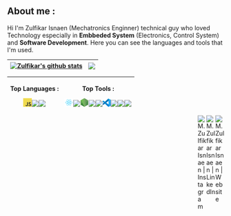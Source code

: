## **About me :**

Hi I'm Zulfikar Isnaen (Mechatronics Enginner) technical guy who loved Technology especially in **Embbeded System** (Electronics, Control System) and **Software Development**. Here you can see the languages and tools that I'm used.

| <a href="https://github.com/zulfikar4568"><img align="center" src="https://github-readme-stats.vercel.app/api?username=zulfikar4568&theme=buefy&show_icons=true&hide_border=true" alt="Zulfikar's github stats" /></a> | <a href="https://github.com/zulfikar4568"><img align="center" src="https://github-readme-stats.vercel.app/api/top-langs/?username=zulfikar4568&layout=compact&exclude_repo=bash-siemens-mes&langs_count=10&hide_border=true" /></a> |
| ------------- | ------------- |

| <p>Top Languages :</p><a href="https://github.com/zulfikar4568"><code><img height="20" src="https://raw.githubusercontent.com/github/explore/80688e429a7d4ef2fca1e82350fe8e3517d3494d/topics/javascript/javascript.png"></code><code><img height="20" src="https://raw.githubusercontent.com/jmnote/z-icons/master/svg/csharp.svg"></code><code><img height="20" src="https://raw.githubusercontent.com/jmnote/z-icons/master/svg/ruby.svg"></code></a> | <p>Top Tools :</p><a href="https://github.com/zulfikar4568"><code><img height="20" src="https://raw.githubusercontent.com/github/explore/80688e429a7d4ef2fca1e82350fe8e3517d3494d/topics/react/react.png"></code><code><img height="20" src="https://cdn.iconscout.com/icon/free/png-512/docker-226091.png"></code><code><img height="20" src="https://raw.githubusercontent.com/github/explore/80688e429a7d4ef2fca1e82350fe8e3517d3494d/topics/nodejs/nodejs.png"></code><code><img height="20" src="https://icon-library.com/images/ruby-on-rails-icon/ruby-on-rails-icon-29.jpg"></code><code><img height="19" src="https://avatars.githubusercontent.com/u/133443?s=280&v=4"></code><code><img height="19" src="https://raw.githubusercontent.com/github/explore/80688e429a7d4ef2fca1e82350fe8e3517d3494d/topics/visual-studio-code/visual-studio-code.png"></code><code><img height="20" src="https://raw.githubusercontent.com/jmnote/z-icons/master/svg/git.svg"></code><code><img height="20" src="https://raw.githubusercontent.com/jmnote/z-icons/master/svg/bash.svg"></code><code><img height="16" src="https://cdn.freelogovectors.net/wp-content/uploads/2019/02/Ros_logo.png"></code></a> | 
| ------------- | ------------- |

<a href="https://vechr.site">
  <img align="right" alt="M. Zulfikar Isnaen | Website" width="21px" src="https://img.icons8.com/fluency/48/000000/domain.png"/>
</a>
<a href="https://www.linkedin.com/in/zulfikar-isnaen-5974121b6/">
  <img align="right" alt="M. Zulfikar Isnaen | LinkedIn" width="21px" src="https://img.icons8.com/fluency/48/000000/linkedin.png" />
</a>
<a href="https://www.instagram.com/robotik_barbar">
  <img align="right" alt="M. Zulfikar Isnaen | Instagram" width="20px" src="https://img.icons8.com/color/48/000000/instagram-new--v2.png" />
</a>